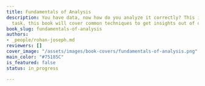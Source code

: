 ```yaml
---
title: Fundamentals of Analysis
description: You have data, now how do you analyze it correctly? This is not a simple
  task, this book will cover common techniques to get insights out of data accurately.
book_slug: fundamentals-of-analysis
authors:
- _people/rohan-joseph.md
reviewers: []
cover_image: "/assets/images/book-covers/fundamentals-of-analysis.png"
main_color: "#75185C"
is_featured: false
status: in_progress

---
```

